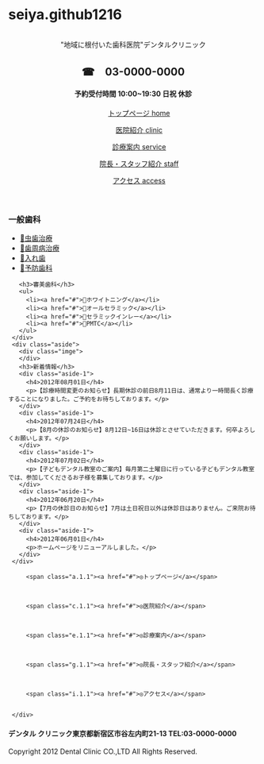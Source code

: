 # seiya.github1216
<!DOCTYPE html>
<html>
  <head>
    <meta charset="utf-8">
    <title>WCB cafe</title>
    <link rel="stylesheet" href="stylesheet.css">
  </head>
  <body>
   <header>
     <div class="wrapper">
       <img src="https://haniwaman.com/sample/part3/template_08/common/images/siteTitle.png" alt="">
       <div class="message-wrapper">
       <p>"地域に根付いた歯科医院"デンタルクリニック</p>
       <h2>☎　03-0000-0000</h2>
       <h4>予約受付時間 10:00~19:30 <span>日祝 休診</span></h4>
        </div>
     </div>
     <div class="navi">
       <ul>
       <div class="a.1">
         <a href="1">
         <span class="a-1">トップページ</span>
         <span class="b">home</span>
         </a>
       </div>
       </ul>
       <ul>
         <div class="c.1">
           <a href="index.html-1">
         <span class="c">医院紹介</span>
         <span class="d">clinic</span>
         </a>
        </div>
       </ul>
       <ul>
         <div class="e.1">
           <a href="1">
         <span class="e">診療案内</span>
         <span class="f">service</span>
         </a>
        </div>
       </ul>
       <ul>
         <div class="g.1">
           <a href="#">
         <span class="g">院長・スタッフ紹介</span>
         <span class="h">staff</span>
         </a>
        </div>
       </ul>
       <ul>
        <div class="i.1">
          <a href="#">
         <span class="i">アクセス</span>
         <span class="j">access</span>
         </a>
         </div>
       </ul>
     </div>
   </header>
   <main>
     <div class="category">
       <div class="ca">
       <h3>一般歯科</h3>
       <ul>
         <li><a href="#">🔹虫歯治療</a></li>
         <li><a href="#">🔹歯周病治療</a></li>
         <li><a href="#">🔹入れ歯</a></li>
         <li><a href="#">🔹予防歯科</a></li>
       </ul>
     </div>


       <h3>審美歯科</h3>
       <ul>
         <li><a href="#">🔹ホワイトニング</a></li>
         <li><a href="#">🔹オールセラミック</a></li>
         <li><a href="#">🔹セラミックインレー</a></li>
         <li><a href="#">🔹PMTC</a></li>
       </ul>
     </div>
     <div class="aside">
       <div class="imge">
       </div>
       <h3>新着情報</h3>
       <div class="aside-1">
         <h4>2012年08月01日</h4>
         <p>【診療時間変更のお知らせ】長期休診の前日8月11日は、通常より一時間長く診療することになりました。ご予約をお待ちしております。</p>
       </div>
       <div class="aside-1">
         <h4>2012年07月24日</h4>
         <p>【8月の休診のお知らせ】8月12日~16日は休診とさせていただきます。何卒よろしくお願いします。</p>
       </div>
       <div class="aside-1">
         <h4>2012年07月02日</h4>
         <p>【子どもデンタル教室のご案内】毎月第二土曜日に行っている子どもデンタル教室では、参加してくださるお子様を募集しております。</p>
       </div>
       <div class="aside-1">
         <h4>2012年06月20日</h4>
         <p>【7月の休診日のお知らせ】7月は土日祝日以外は休診日はありません。ご来院お待ちしております。</p>
       </div>
       <div class="aside-1">
         <h4>2012年06月01日</h4>
         <p>ホームページをリニューアルしました。</p>
       </div>
     </div>
   </main>
   <footer>
     <div class="footer">


         <span class="a.1.1"><a href="#">◎トップページ</a></span>



         <span class="c.1.1"><a href="#">◎医院紹介</a></span>



         <span class="e.1.1"><a href="#">◎診療案内</a></span>



         <span class="g.1.1"><a href="#">◎院長・スタッフ紹介</a></span>



         <span class="i.1.1"><a href="#">◎アクセス</a></span>


     </div>
<div class="footer-1">
<h4>デンタル クリニック<span>東京都新宿区市谷左内町21-13 TEL:03-0000-0000</span></h4>
</div>
<div class="copy">
<p>Copyright 2012 Dental Clinic CO.,LTD All Rights Reserved.</p>

</div>
</footer>
  </body>
</html>
